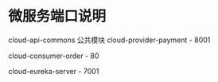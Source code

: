 # 微服务端口说明
cloud-api-commons 公共模块
cloud-provider-payment - 8001

cloud-consumer-order - 80

cloud-eureka-server - 7001
